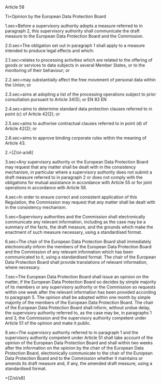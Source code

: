 Article 58

Ti=Opinion by the European Data Protection Board

1.sec=Before a supervisory authority adopts a measure referred to in paragraph 2, this supervisory authority shall communicate the draft measure to the European Data Protection Board and the Commission.

2.0.sec=The obligation set out in paragraph 1 shall apply to a measure intended to produce legal effects and which:

2.1.sec=relates to processing activities which are related to the offering of goods or services to data subjects in several Member States, or to the monitoring of their behaviour; or

2.2.sec=may substantially affect the free movement of personal data within the Union; or

2.3.sec=aims at adopting a list of the processing operations subject to prior consultation pursuant to Article 34(5); or EN 83 EN

2.4.sec=aims to determine standard data protection clauses referred to in point (c) of Article 42(2); or

2.5.sec=aims to authorise contractual clauses referred to in point (d) of Article 42(2); or

2.6.sec=aims to approve binding corporate rules within the meaning of Article 43.

2.=[Z/ol-a/s6]

3.sec=Any supervisory authority or the European Data Protection Board may request that any matter shall be dealt with in the consistency mechanism, in particular where a supervisory authority does not submit a draft measure referred to in paragraph 2 or does not comply with the obligations for mutual assistance in accordance with Article 55 or for joint operations in accordance with Article 56.

4.sec=In order to ensure correct and consistent application of this Regulation, the Commission may request that any matter shall be dealt with in the consistency mechanism.

5.sec=Supervisory authorities and the Commission shall electronically communicate any relevant information, including as the case may be a summary of the facts, the draft measure, and the grounds which make the enactment of such measure necessary, using a standardised format.

6.sec=The chair of the European Data Protection Board shall immediately electronically inform the members of the European Data Protection Board and the Commission of any relevant information which has been communicated to it, using a standardised format. The chair of the European Data Protection Board shall provide translations of relevant information, where necessary.

7.sec=The European Data Protection Board shall issue an opinion on the matter, if the European Data Protection Board so decides by simple majority of its members or any supervisory authority or the Commission so requests within one week after the relevant information has been provided according to paragraph 5. The opinion shall be adopted within one month by simple majority of the members of the European Data Protection Board. The chair of the European Data Protection Board shall inform, without undue delay, the supervisory authority referred to, as the case may be, in paragraphs 1 and 3, the Commission and the supervisory authority competent under Article 51 of the opinion and make it public.

8.sec=The supervisory authority referred to in paragraph 1 and the supervisory authority competent under Article 51 shall take account of the opinion of the European Data Protection Board and shall within two weeks after the information on the opinion by the chair of the European Data Protection Board, electronically communicate to the chair of the European Data Protection Board and to the Commission whether it maintains or amends its draft measure and, if any, the amended draft measure, using a standardised format.

=[Z/ol/s8]